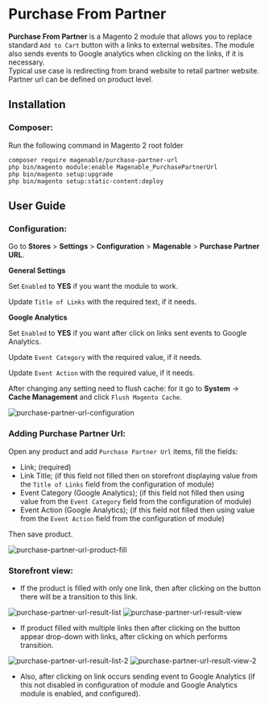 # Purchase From Partner

**Purchase From Partner** is a Magento 2 module that allows you to replace standard `Add to Cart` button with a links to external websites. The module also sends events to Google analytics when clicking on the links, if it is necessary.<br>
Typical use case is redirecting from brand website to retail partner website. Partner url can be defined on product level.


## Installation

### Composer:

Run the following command in Magento 2 root folder

```
composer require magenable/purchase-partner-url
php bin/magento module:enable Magenable_PurchasePartnerUrl
php bin/magento setup:upgrade
php bin/magento setup:static-content:deploy
```

## User Guide

### Configuration:

Go to **Stores** > **Settings** > **Configuration** > **Magenable** > **Purchase Partner URL**.

**General Settings**

Set `Enabled` to **YES** if you want the module to work.

Update `Title of Links` with the required text, if it needs.

**Google Analytics**

Set `Enabled` to **YES** if you want after click on links sent events to Google Analytics.

Update `Event Category` with the required value, if it needs.

Update `Event Action` with the required value, if it needs.

After changing any setting need to flush cache: for it go to **System** -> **Cache Management** and click `Flush Magento Cache`.

![purchase-partner-url-configuration](https://user-images.githubusercontent.com/34573954/130889492-54b59101-5b76-43dc-a697-71398b64d959.png)

### Adding Purchase Partner Url:

Open any product and add `Purchase Partner Url` items, fill the fields:

- Link; (required)
- Link Title; (if this field not filled then on storefront displaying value from the `Title of Links` field from the configuration of module)
- Event Category (Google Analytics); (if this field not filled then using value from the `Event Category` field from the configuration of module)
- Event Action (Google Analytics); (if this field not filled then using value from the `Event Action` field from the configuration of module)

Then save product.

![purchase-partner-url-product-fill](https://user-images.githubusercontent.com/34573954/130890434-4b452349-5170-41f0-8b85-2d72d164ed90.png)

### Storefront view:

- If the product is filled with only one link, then after clicking on the button there will be a transition to this link.

![purchase-partner-url-result-list](https://user-images.githubusercontent.com/34573954/130891887-6ddea932-c424-480f-9dae-21c2733c8713.png)
![purchase-partner-url-result-view](https://user-images.githubusercontent.com/34573954/130892282-74d5879d-7323-49e9-9d2c-f744bf90d4b1.png)

- If product filled with multiple links then after clicking on the button appear drop-down with links, after clicking on which performs transition.

![purchase-partner-url-result-list-2](https://user-images.githubusercontent.com/34573954/130892217-9add2c9d-abe7-4b6b-82c2-a1e3c8af0d4c.png)
![purchase-partner-url-result-view-2](https://user-images.githubusercontent.com/34573954/130892305-37ebba04-4a94-4e55-a852-2e07558c7ac6.png)

- Also, after clicking on link occurs sending event to Google Analytics (if this not disabled in configuration of module and Google Analytics module is enabled, and configured).

